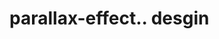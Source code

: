 # parallax-effect.. desgin                                                                                                                                                                                                                                                                                                                                                                                                                                                                                                                                                                                                                  
